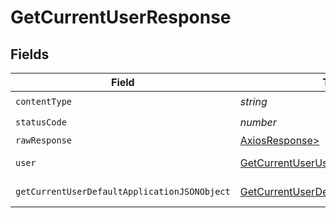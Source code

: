 # GetCurrentUserResponse


## Fields

| Field                                                                                                   | Type                                                                                                    | Required                                                                                                | Description                                                                                             |
| ------------------------------------------------------------------------------------------------------- | ------------------------------------------------------------------------------------------------------- | ------------------------------------------------------------------------------------------------------- | ------------------------------------------------------------------------------------------------------- |
| `contentType`                                                                                           | *string*                                                                                                | :heavy_check_mark:                                                                                      | N/A                                                                                                     |
| `statusCode`                                                                                            | *number*                                                                                                | :heavy_check_mark:                                                                                      | N/A                                                                                                     |
| `rawResponse`                                                                                           | [AxiosResponse>](https://axios-http.com/docs/res_schema)                                                | :heavy_minus_sign:                                                                                      | N/A                                                                                                     |
| `user`                                                                                                  | [GetCurrentUserUser](../../models/operations/getcurrentuseruser.md)                                     | :heavy_minus_sign:                                                                                      | User login information.                                                                                 |
| `getCurrentUserDefaultApplicationJSONObject`                                                            | [GetCurrentUserDefaultApplicationJSON](../../models/operations/getcurrentuserdefaultapplicationjson.md) | :heavy_minus_sign:                                                                                      | Error response.                                                                                         |